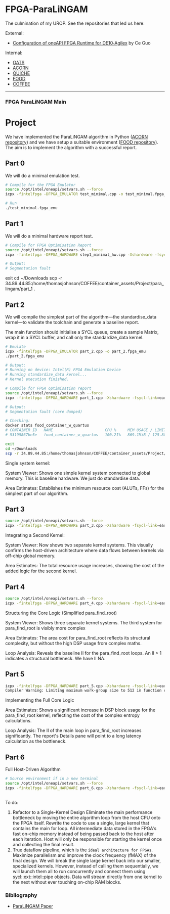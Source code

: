 # FPGA-ParaLiNGAM

The culmination of my UROP.
See the repositories that led us here:

External:
* [Configuration of oneAPI FPGA Runtime for DE10‐Agilex](https://github.com/ceguo/era-hello/wiki/Configuration-of-oneAPI-FPGA-Runtime-for-DE10%E2%80%90Agilex#installing-intel-fpga-add-on-for-oneapi-base-toolkit) by Ce Guo

Internal:
* [OATS](https://github.com/thomas-dsl-johnson/OATS)
* [ACORN](https://github.com/thomas-dsl-johnson/ACORN)
* [QUICHE](https://github.com/thomas-dsl-johnson/QUICHE)
* [FOOD](https://github.com/thomas-dsl-johnson/FOOD)
* [COFFEE](https://github.com/thomas-dsl-johnson/COFFEE)

---

### FPGA ParaLiNGAM Main

# Project 

We have implemented the ParaLiNGAM algorithm in Python ([ACORN repository]()) and we have setup a suitable environment ([FOOD repository]()). The aim is to implement the algorithm with a successful report. 

## Part 0

We will do a minimal emulation test.

```bash
# Compile for the FPGA Emulator
source /opt/intel/oneapi/setvars.sh --force
icpx -fintelfpga -DFPGA_EMULATOR test_minimal.cpp -o test_minimal.fpga_emu

# Run
./test_minimal.fpga_emu
```

## Part 1

We will do a minimal hardware report test.

```bash
# Compile for FPGA Optimisation Report
source /opt/intel/oneapi/setvars.sh --force
icpx -fintelfpga -DFPGA_HARDWARE step1_minimal_hw.cpp -Xshardware -fsycl-link=early -Xstarget=Agilex7 -o minimal_report.a

# Output:
# Segmentation fault
```

exit
cd ~/Downloads
scp -r 34.89.44.85:/home/thomasjohnson/COFFEE/container_assets/Project/para_lingam/part_1 .

## Part 2

We will compile the simplest part of the algorithm—the standardise_data kernel—to validate the toolchain and generate a baseline report.

The main function should initialise a SYCL queue, create a sample Matrix, wrap it in a SYCL buffer, and call only the standardize_data kernel.

```bash
# Emulate
icpx -fintelfpga -DFPGA_EMULATOR part_2.cpp -o part_2.fpga_emu
./part_2.fpga_emu

# Output:
# Running on device: Intel(R) FPGA Emulation Device
# Running standardize_data kernel...
# Kernel execution finished.

# Compile for FPGA optimisation report
source /opt/intel/oneapi/setvars.sh --force
icpx -fintelfpga -DFPGA_HARDWARE part_1.cpp -Xshardware -fsycl-link=early -o part_1_report.a

# Output:
# Segmentation fault (core dumped)

# Checking:
docker stats food_container_w_quartus
# CONTAINER ID   NAME                       CPU %     MEM USAGE / LIMIT     MEM %     NET I/O         BLOCK I/O       PIDS
# 53195867be5e   food_container_w_quartus   100.21%   869.1MiB / 125.8GiB   0.67%     2.77kB / 126B   654MB / 406MB   6

exit
cd ~/Downloads
scp -r 34.89.44.85:/home/thomasjohnson/COFFEE/container_assets/Project/para_lingam/part_2 .
```

Single system kernel:

System Viewer: Shows one simple kernel system connected to global memory. This is baseline hardware. We just do standardise data.

Area Estimates: Establishes the minimum resource cost (ALUTs, FFs) for the simplest part of our algorithm. 

## Part 3

```bash
source /opt/intel/oneapi/setvars.sh --force
icpx -fintelfpga -DFPGA_HARDWARE part_3.cpp -Xshardware -fsycl-link=early -Xstarget=Agilex7 -o part3_report.a
```

Integrating a Second Kernel:

System Viewer: Now shows two separate kernel systems. This visually confirms the host-driven architecture where data flows between kernels via off-chip global memory. 

Area Estimates: The total resource usage increases, showing the cost of the added logic for the second kernel. 

## Part 4

```bash
source /opt/intel/oneapi/setvars.sh --force
icpx -fintelfpga -DFPGA_HARDWARE part_4.cpp -Xshardware -fsycl-link=early -Xstarget=Agilex7 -o part_4_report.a
```
Structuring the Core Logic (Simplified para_find_root)

System Viewer: Shows three separate kernel systems. The third system for para_find_root is visibly more complex

Area Estimates: The area cost for para_find_root reflects its structural complexity, but without the high DSP usage from complex maths. 

Loop Analysis: Reveals the baseline II for the para_find_root loops. An II > 1 indicates a structural bottleneck. We have II NA. 

## Part 5

```bash
icpx -fintelfpga -DFPGA_HARDWARE part_5.cpp -Xshardware -fsycl-link=early -Xstarget=Agilex7 -o part_5.a
Compiler Warning: Limiting maximum work-group size to 512 in function const_lambda_2(...) to support private memory.
```

Implementing the Full Core Logic

Area Estimates: Shows a significant increase in DSP block usage for the para_find_root kernel, reflecting the cost of the complex entropy calculations. 

Loop Analysis: The II of the main loop in para_find_root increases significantly. The report's Details pane will point to a long latency calculation as the bottleneck. 

## Part 6

 Full Host-Driven Algorithm

```bash
# Source environment if in a new terminal
source /opt/intel/oneapi/setvars.sh --force
icpx -fintelfpga -DFPGA_HARDWARE part_6.cpp -Xshardware -fsycl-link=early -Xstarget=Agilex7 -o part_6.a
```

##

To do:
1. Refactor to a Single-Kernel Design
   Eliminate the main performance bottleneck by moving the entire algorithm loop from the host CPU onto the FPGA itself.
   Rewrite the code to use a single, large kernel that contains the main for loop.
   All intermediate data stored in the FPGA's fast on-chip memory instead of being passed back to the host after each iteration.
   Host will only be responsible for starting the kernel once and collecting the final result.
2. True dataflow pipeline, which is the `ideal architecture for FPGAs`.
   Maximize parallelism and improve the clock frequency (fMAX) of the final design.
   We will break the single large kernel back into our smaller, specialized kernels. However, instead of calling them sequentially, we will launch them all to run concurrently and connect them using sycl::ext::intel::pipe objects. Data will stream directly from one kernel to the next without ever touching on-chip RAM blocks.


### Bibliography

* [ParaLiNGAM Paper](https://arxiv.org/abs/2109.13993)
